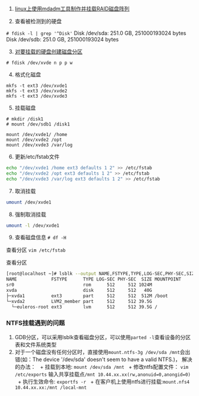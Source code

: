 1. [linux上使用mdadm工具制作并挂载RAID磁盘阵列](http://www.linuxidc.com/Linux/2015-10/124391.htm)
   
2. 查看被检测到的硬盘

`# fdisk -l | grep '^Disk'`
Disk /dev/sda: 251.0 GB, 251000193024 bytes
Disk /dev/sdb: 251.0 GB, 251000193024 bytes

3. [对要挂载的硬盘创建磁盘分区](http://www.cyberciti.biz/faq/linux-disk-format/)

`# fdisk /dev/xvde n p p w`

4. 格式化磁盘

```shell
mkfs -t ext3 /dev/xvde1
mkfs -t ext3 /dev/xvde2
mkfs -t ext3 /dev/xvde3
```

5. 挂载磁盘

```shell
# mkdir /disk1
# mount /dev/sdb1 /disk1

mount /dev/xvde1/ /home
mount /dev/xvde2 /opt
mount /dev/xvde3 /var/log
```

6. 更新/etc/fstab文件

```sh
echo "/dev/xvde1 /home ext3 defaults 1 2" >> /etc/fstab
echo "/dev/xvde2 /opt ext3 defaults 1 2" >> /etc/fstab
echo "/dev/xvde3 /var/log ext3 defaults 1 2" >> /etc/fstab
```

7. 取消挂载

```sh
umount /dev/xvde1
```

8. 强制取消挂载

```sh
umount -l /dev/xvde1
```

9. 查看磁盘信息
`# df -H`

查看分区
`vim /etc/fstab`

查看分区
```sh
[root@localhost ~]# lsblk --output NAME,FSTYPE,TYPE,LOG-SEC,PHY-SEC,SIZE,MOUNTPOINT
NAME             FSTYPE      TYPE LOG-SEC PHY-SEC  SIZE MOUNTPOINT
sr0                          rom      512     512 1024M 
xvda                         disk     512     512   40G 
├─xvda1          ext3        part     512     512  512M /boot
└─xvda2          LVM2_member part     512     512 39.5G 
  └─euleros-root ext3        lvm      512     512 39.5G /
```


### NTFS挂载遇到的问题

1. GDB分区，可以采用lsblk查看磁盘分区，可以使用`parted -l`查看设备的分区表和文件系统类型
2. 对于一个磁盘没有任何分区时，直接使用`mount.ntfs-3g /dev/sda /mnt`会出错(如：The device '/dev/sda' doesn't seem to have a valid NTFS.)， 解决的办法：
   + 挂载到本地: `mount /dev/sda /mnt`
   + 修改ntfs配置文件： `vim /etc/exports` 输入共享挂载点`/mnt 10.44.xx.xx(rw,anonuid=0,anongid=0)`
   + 执行生效命令: `exportfs -r`
   + 在客户机上使用ntfs进行挂载:`mount.nfs4 10.44.xx.xx:/mnt /local-mnt`


